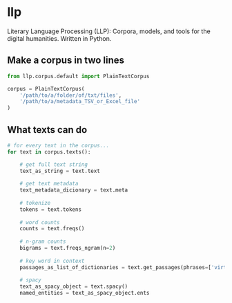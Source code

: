 # llp

Literary Language Processing (LLP): Corpora, models, and tools for the digital humanities. Written in Python.

## Make a corpus in two lines

```python
from llp.corpus.default import PlainTextCorpus

corpus = PlainTextCorpus(
	'/path/to/a/folder/of/txt/files', 
	'/path/to/a/metadata_TSV_or_Excel_file'
)
```

## What texts can do

```python
# for every text in the corpus...
for text in corpus.texts():

	# get full text string
	text_as_string = text.text
	
	# get text metadata
	text_metadata_dicionary = text.meta
	
	# tokenize
	tokens = text.tokens
	
	# word counts
	counts = text.freqs()
	
	# n-gram counts
	bigrams = text.freqs_ngram(n=2)
	
	# key word in context
	passages_as_list_of_dictionaries = text.get_passages(phrases=['virtue','honour'])
	
	# spacy
	text_as_spacy_object = text.spacy()
	named_entities = text_as_spacy_object.ents
	
```

